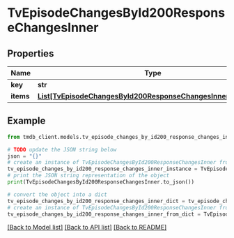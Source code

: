 # TvEpisodeChangesById200ResponseChangesInner


## Properties

Name | Type | Description | Notes
------------ | ------------- | ------------- | -------------
**key** | **str** |  | [optional] 
**items** | [**List[TvEpisodeChangesById200ResponseChangesInnerItemsInner]**](TvEpisodeChangesById200ResponseChangesInnerItemsInner.md) |  | [optional] 

## Example

```python
from tmdb_client.models.tv_episode_changes_by_id200_response_changes_inner import TvEpisodeChangesById200ResponseChangesInner

# TODO update the JSON string below
json = "{}"
# create an instance of TvEpisodeChangesById200ResponseChangesInner from a JSON string
tv_episode_changes_by_id200_response_changes_inner_instance = TvEpisodeChangesById200ResponseChangesInner.from_json(json)
# print the JSON string representation of the object
print(TvEpisodeChangesById200ResponseChangesInner.to_json())

# convert the object into a dict
tv_episode_changes_by_id200_response_changes_inner_dict = tv_episode_changes_by_id200_response_changes_inner_instance.to_dict()
# create an instance of TvEpisodeChangesById200ResponseChangesInner from a dict
tv_episode_changes_by_id200_response_changes_inner_from_dict = TvEpisodeChangesById200ResponseChangesInner.from_dict(tv_episode_changes_by_id200_response_changes_inner_dict)
```
[[Back to Model list]](../README.md#documentation-for-models) [[Back to API list]](../README.md#documentation-for-api-endpoints) [[Back to README]](../README.md)



